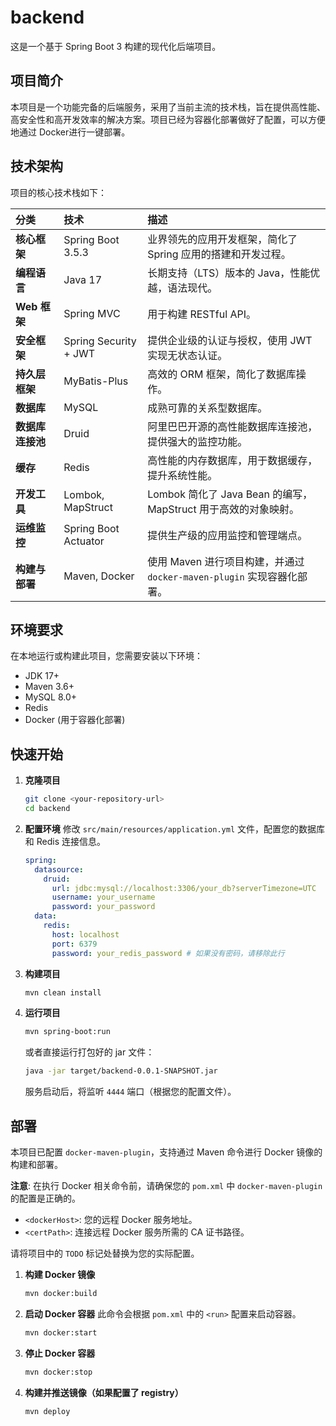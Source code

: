 # backend

这是一个基于 Spring Boot 3 构建的现代化后端项目。

## 项目简介

本项目是一个功能完备的后端服务，采用了当前主流的技术栈，旨在提供高性能、高安全性和高开发效率的解决方案。项目已经为容器化部署做好了配置，可以方便地通过 Docker进行一键部署。

## 技术架构

项目的核心技术栈如下：

| 分类             | 技术                  | 描述                                                         |
| :--------------- | :-------------------- | :----------------------------------------------------------- |
| **核心框架**     | Spring Boot 3.5.3     | 业界领先的应用开发框架，简化了 Spring 应用的搭建和开发过程。 |
| **编程语言**     | Java 17               | 长期支持（LTS）版本的 Java，性能优越，语法现代。             |
| **Web 框架**     | Spring MVC            | 用于构建 RESTful API。                                       |
| **安全框架**     | Spring Security + JWT | 提供企业级的认证与授权，使用 JWT 实现无状态认证。            |
| **持久层框架**   | MyBatis-Plus          | 高效的 ORM 框架，简化了数据库操作。                          |
| **数据库**       | MySQL                 | 成熟可靠的关系型数据库。                                     |
| **数据库连接池** | Druid                 | 阿里巴巴开源的高性能数据库连接池，提供强大的监控功能。       |
| **缓存**         | Redis                 | 高性能的内存数据库，用于数据缓存，提升系统性能。             |
| **开发工具**     | Lombok, MapStruct     | Lombok 简化了 Java Bean 的编写，MapStruct 用于高效的对象映射。 |
| **运维监控**     | Spring Boot Actuator  | 提供生产级的应用监控和管理端点。                             |
| **构建与部署**   | Maven, Docker         | 使用 Maven 进行项目构建，并通过 `docker-maven-plugin` 实现容器化部署。 |

## 环境要求

在本地运行或构建此项目，您需要安装以下环境：

- JDK 17+
- Maven 3.6+
- MySQL 8.0+
- Redis
- Docker (用于容器化部署)

## 快速开始

1.  **克隆项目**
    ```bash
    git clone <your-repository-url>
    cd backend
    ```

2.  **配置环境**
    修改 `src/main/resources/application.yml` 文件，配置您的数据库和 Redis 连接信息。
    
    ```yaml
    spring:
      datasource:
        druid:
          url: jdbc:mysql://localhost:3306/your_db?serverTimezone=UTC
          username: your_username
          password: your_password
      data:
        redis:
          host: localhost
          port: 6379
          password: your_redis_password # 如果没有密码，请移除此行
    ```
    
3.  **构建项目**
    ```bash
    mvn clean install
    ```

4.  **运行项目**
    ```bash
    mvn spring-boot:run
    ```
    或者直接运行打包好的 jar 文件：
    ```bash
    java -jar target/backend-0.0.1-SNAPSHOT.jar
    ```
    服务启动后，将监听 `4444` 端口（根据您的配置文件）。

## 部署

本项目已配置 `docker-maven-plugin`，支持通过 Maven 命令进行 Docker 镜像的构建和部署。

**注意**: 在执行 Docker 相关命令前，请确保您的 `pom.xml` 中 `docker-maven-plugin` 的配置是正确的。

- `<dockerHost>`: 您的远程 Docker 服务地址。
- `<certPath>`: 连接远程 Docker 服务所需的 CA 证书路径。

请将项目中的 `TODO` 标记处替换为您的实际配置。

1.  **构建 Docker 镜像**
    
    ```bash
    mvn docker:build
    ```
    
2.  **启动 Docker 容器**
    此命令会根据 `pom.xml` 中的 `<run>` 配置来启动容器。
    ```bash
    mvn docker:start
    ```

3.  **停止 Docker 容器**
    ```bash
    mvn docker:stop
    ```

4.  **构建并推送镜像（如果配置了 registry）**
    ```bash
    mvn deploy
    ```
